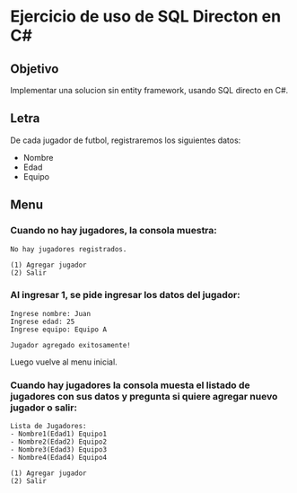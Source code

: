 # Ejercicio de uso de SQL Directon en C#

## Objetivo

Implementar una solucion sin entity framework, usando SQL directo en C#.

## Letra

De cada jugador de futbol, registraremos los siguientes datos:
- Nombre
- Edad
- Equipo

## Menu

### Cuando no hay jugadores, la consola muestra:

```
No hay jugadores registrados.

(1) Agregar jugador
(2) Salir
```

### Al ingresar 1, se pide ingresar los datos del jugador:

```
Ingrese nombre: Juan
Ingrese edad: 25
Ingrese equipo: Equipo A

Jugador agregado exitosamente!
```

Luego vuelve al menu inicial.

### Cuando hay jugadores la consola muesta el listado de jugadores con sus datos y pregunta si quiere agregar nuevo jugador o salir:

```
Lista de Jugadores:
- Nombre1(Edad1) Equipo1
- Nombre2(Edad2) Equipo2
- Nombre3(Edad3) Equipo3
- Nombre4(Edad4) Equipo4

(1) Agregar jugador
(2) Salir
```
